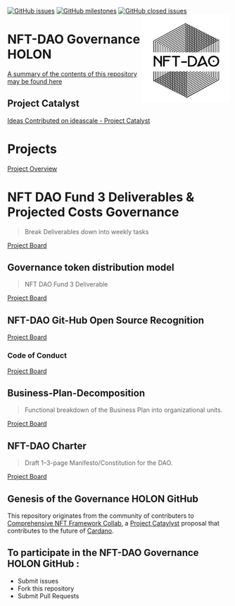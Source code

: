 [![GitHub issues](https://img.shields.io/github/issues/NFT-DAO/Governance-HOLON?style=flat-square)](https://github.com/NFT-DAO/Governance-HOLON/issues)
[![GitHub milestones](https://img.shields.io/github/milestones/open/NFT-DAO/Governance-HOLON?style=flat-square)](https://github.com/NFT-DAO/Governance-HOLON/milestones)
[![GitHub closed issues](https://img.shields.io/github/issues-closed-raw/NFT-DAO/Governance-HOLON?style=flat-square)](https://github.com/NFT-DAO/Governance-HOLON/issues?q=is%3Aissue+is%3Aclosed)
<img src="Business-Plan/14-Our-Appendix/Graphics/Transparent_Logo_Small_On_White.png" align="right" width="200">

# NFT-DAO Governance HOLON

[A summary of the contents of this repository may be found here](Business-Plan/Summary.md)


## Project Catalyst

[Ideas Contributed on ideascale - Project Catalyst](https://cardano.ideascale.com/a/pmd/3071109-48088?)

# Projects

[Project Overview](https://github.com/NFT-DAO/Governance-HOLON/projects) 


# NFT DAO Fund 3 Deliverables & Projected Costs Governance
> Break Deliverables down into weekly tasks

[Project Board](https://github.com/NFT-DAO/Governance-HOLON/projects/2)


## Governance token distribution model
> NFT DAO Fund 3 Deliverable

[Project Board](https://github.com/NFT-DAO/Governance-HOLON/projects/5)


## NFT-DAO Git-Hub Open Source Recognition
[Project Board](https://github.com/NFT-DAO/Governance-HOLON/projects/1)

### Code of Conduct
[Project Board](https://github.com/NFT-DAO/Governance-HOLON/projects/6)

## Business-Plan-Decomposition
> Functional breakdown of the Business Plan into organizational units.

[Project Board](https://github.com/NFT-DAO/Governance-HOLON/projects/3) 

## NFT-DAO Charter
> Draft 1–3-page Manifesto/Constitution for the DAO.

[Project Board](https://github.com/NFT-DAO/Governance-HOLON/projects/4)




## Genesis of the Governance HOLON GitHub

This repository originates from the community of contributers to [Comprehensive NFT Framework Collab](https://cardano.ideascale.com/a/dtd/Comprehensive-NFT-Framework-Collab/334521-48088), a [Project Cataylyst](https://cardano.ideascale.com/) proposal that contributes to the future of [Cardano](https://cardano.org/).

## To participate in the NFT-DAO Governance HOLON GitHub :

* Submit issues
* Fork this repository
* Submit Pull Requests
